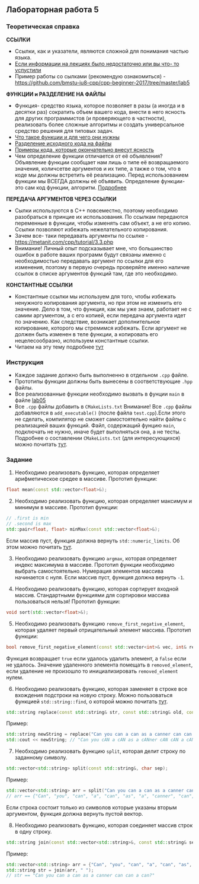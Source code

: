 ## Лабораторная работа 5

### Теоретическая справка
**CCЫЛКИ**
* Ссылки, как и указатели, являются сложной для понимания частью языка.
* [Если информации на лекциях было недостаточно или вы что- то успустили](http://cppstudio.com/post/429/)
* Пример работы со сылками (рекомендую ознакомиться) - https://github.com/bmstu-iu8-cpp/cpp-beginner-2017/tree/master/lab5

**ФУНКЦИИ и РАЗДЕЛЕНИЕ НА ФАЙЛЫ**
* Функция- средство языка, которое позволяет в разы (а иногда и в десятки раз) сократить объем вашего кода,
внести в него ясность для других программистов (и проверяющего в частности), реализовать более сложные алгоритмы
и создать универсальное средство решения для типовых задач.
* [Что такое функции и для чего они нужны](http://cppstudio.com/post/396/)
* [Разделение исходного кода на файлы](https://metanit.com/cpp/tutorial/3.8.php)
* [Примеры кода, которые окончательно внесут ясность](https://github.com/bmstu-iu8-cpp/cpp-beginner-2017/tree/master/lab5)
* Чем определение функции отличается от её объявления? Объявление функции сообщает нам лишь о типе её возвращаемого значения,
количсетве аргументов и их типе, а также о том, что в коде мы должны встретить её реализацию. Перед использованием функции мы ВСЕГДА
должны её объявить. Определение функции- это сам код функции, алгоритм. [Подробнее](https://metanit.com/cpp/tutorial/3.1.php)

**ПЕРЕДАЧА АРГУМЕНТОВ ЧЕРЕЗ ССЫЛКИ**
* Сылки используются в С++ повсеместно, поэтому необходимо разобраться в принцие их использования. По ссылкам
передаются переменные в функции, чтобы изменять сам объект, а не его копию. Ссылки позволяют избежать
нежелательного копирования.
* Зачем все- таки передавать аргументы по ссылке - https://metanit.com/cpp/tutorial/3.3.php
* Внимание! Личный опыт подсказывает мне, что большинство ошибок в работе ваших программ будут связаны именно
с необходимостью передавать аргумент по ссылки для его изменения, поэтому в первую очередь проверяйте именно наличие ссылок в
списке аргументов функций там, где это необходимо.

**КОНСТАНТНЫЕ ССЫЛКИ**
* Константные ссылки мы используем для того, чтобы избежать ненужного копирования аргумента, но при этом не изменить
его значение. Дело в том, что функция, как мы уже знаем, работает не с самим аргументом, а с его копией, если передача
аргумента идет по значению. Как следствие, возникает дополнительное копирование, которого мы стремимся избежать. Если аргумент
не должен быть изменен в теле функции, а копировать его нецелесообразно, используем константные ссылки.
* Читаем на эту тему подробнее [тут](http://alenacpp.blogspot.com/2005/09/const-1.html)

### Инструкция
- Каждое задание должно быть выполненно в отдельном `.cpp` файле.
- Прототипы функции должны быть вынесены в соответствующие `.hpp` файлы.
- Все реализованные функции необходимо вызвать в фунции `main` в файле [lab05](lab05.cpp)
- Все `.cpp` файлы добавить в `CMakeLists.txt`
Внимание! Все `.cpp` файлы добавляются в `add_executable()` (после файла `test.cpp`).Если этого не сделать,
компилятор не сможет самостоятельно найти файлы с реализацией ваших функций. Файл, содержащий
фунцию `main`, подключать не нужно, иначе будет выполняться она, а не тесты. Подробнее о составлении `CMakeLists.txt`
(для интересующихся) можно почитать [тут](https://habr.com/post/155467/).

### Задание
1. Необходимо реализовать функцию, которая определяет арифметическое средее в массиве.
Прототип функции:
```cpp
float mean(const std::vector<float>&);
```

2. Необходимо реализовать функцию, которая определяет максимум и минимум в массиве. 
Прототип функции:
```cpp
// .first is min
// .second is max
std::pair<float, float> minMax(const std::vector<float>&);
```
Если массив пуст, функция должна вернуть `std::numeric_limits`.
Об этом можно почитать [тут](https://en.cppreference.com/w/cpp/types/numeric_limits).

3. Необходимо реализовать функцию `argmax`, которая определяет индекс максимума в массиве. 
Прототип функции необходимо выбрать самостоятельно.
Нумерация элементов массива начинается с нуля.
Если массив пуст, функция должна вернуть `-1`.

4. Необходимо реализовать функцию, которая сортирует входной массив.
Стандартными функциями для сортировки массива пользоваться нельзя!
Прототип функции:
```cpp
void sort(std::vector<float>&);
```

5. Необходимо реализовать функцию `remove_first_negative_element`, которая удаляет первый отрицательный элемент массива.
Прототип функции:
```cpp
bool remove_first_negative_element(const std::vector<int>& vec, int& removed_element);
```
Функция возвращает `true` если удалось удалить элемент, а `false` если не удалось.
Значение удаленного элемента помещать в `removed_element`, если удаление не произошло то инициализировать `removed_element` нулем.

6. Необходимо реализовать функцию, которая заменяет в строке все вхождения подстроки на новую строку.
Можно пользоваться функцией `std::string::find`, о которой можно почитать [тут](https://ru.cppreference.com/w/cpp/string/basic_string/find).
```cpp
std::string replace(const std::string& str, const std::string& old, const std::string& new);
```
Пример:
```cpp
std::string newString = replace("Can you can a can as a canner can can a can?", "can", "cAN");
std::cout << newString; // "Can you cAN a cAN as a cANner cAN cAN a cAN?"
```

7. Необходимо реализовать функцию `split`, которая делит строку по заданному символу.
```cpp
std::vector<std::string> split(const std::string&, char sep);
```
Пример:
```cpp
std::vector<std::string> arr = split("Can you can a can as a canner can can a can?", ' ');
// arr == {"Can", "you", "can", "a", "can", "as", "a", "canner", "can", "can", "a", "can?"};
```
Если строка состоит только из символов которые указаны вторым аргументом, функция должна вернуть пустой вектор.

8. Необходимо реализовать функцию, которая соединяет массив строк в одну строку.
```cpp
std::string join(const std::vector<std::string>&, const std::string& sep);
```
Пример:
```cpp
std::vector<std::string> arr = {"Can", "you", "can", "a", "can", "as", "a", "canner", "can", "can", "a", "can?"};
std::string str = join(arr, " ");
// str == "Can you can a can as a canner can can a can?"
```
